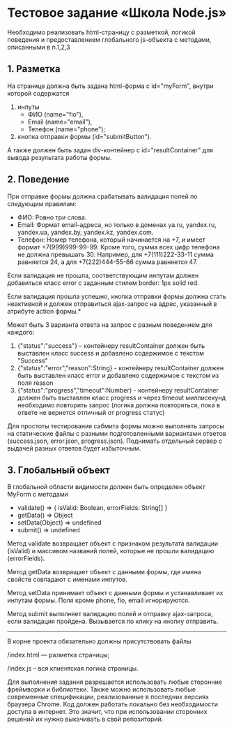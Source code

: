 # Тестовое задание «Школа Node.js»
Необходимо реализовать html-страницу с разметкой, логикой поведения и предоставлением глобального js-объекта с методами, описанными в п.1,2,3

## 1. Разметка

На странице должна быть задана html-форма с id="myForm", внутри которой содержатся
1. инпуты
    - ФИО (name="fio"),
    - Email (name="email"),
    - Телефон (name="phone");
2. кнопка отправки формы (id="submitButton").

А также должен быть задан div-контейнер с id="resultContainer" для вывода результата работы формы.

## 2. Поведение

При отправке формы должна срабатывать валидация полей по следующим правилам:
* ФИО: Ровно три слова.
* Email: Формат email-адреса, но только в доменах ya.ru, yandex.ru, yandex.ua, yandex.by, yandex.kz, yandex.com.
* Телефон: Номер телефона, который начинается на +7, и имеет формат +7(999)999-99-99. Кроме того, сумма всех цифр 
телефона не должна превышать 30. Например, для +7(111)222-33-11 сумма равняется 24, а для +7(222)444-55-66 сумма равняется 47.

Если валидация не прошла, соответствующим инпутам должен добавиться класс error с заданным стилем border: 1px solid red.

Если валидация прошла успешно, кнопка отправки формы должна стать неактивной и должен отправиться ajax-запрос на адрес, указанный в атрибуте action формы.*

Может быть 3 варианта ответа на запрос с разным поведением для каждого:
1. {"status":"success"} – контейнеру resultContainer должен быть выставлен класс success и добавлено содержимое с 
текстом "Success"
2. {"status":"error","reason":String} - контейнеру resultContainer должен быть выставлен класс error и добавлено 
содержимое с текстом из поля reason
3. {"status":"progress","timeout":Number} - контейнеру resultContainer должен быть выставлен класс progress и через 
timeout миллисекунд необходимо повторить запрос (логика должна повторяться, пока в ответе не вернется отличный от progress статус)

Для простоты тестирования сабмита формы можно выполнять запросы на статические файлы с разными подготовленными вариантами ответов (success.json, error.json, progress.json). Поднимать отдельный сервер с выдачей разных ответов будет избыточным.

## 3. Глобальный объект

В глобальной области видимости должен быть определен объект MyForm с методами
* validate() => { isValid: Boolean, errorFields: String[] }
* getData() => Object
* setData(Object) => undefined
* submit() => undefined

Метод validate возвращает объект с признаком результата валидации (isValid) и массивом названий полей, которые не прошли валидацию (errorFields).

Метод getData возвращает объект с данными формы, где имена свойств совпадают с именами инпутов.

Метод setData принимает объект с данными формы и устанавливает их инпутам формы. Поля кроме phone, fio, email игнорируются.

Метод submit выполняет валидацию полей и отправку ajax-запроса, если валидация пройдена. Вызывается по клику на кнопку отправить.

***
В корне проекта обязательно должны присутствовать файлы

/index.html — разметка страницы;

/index.js – вся клиентская логика страницы.

Для выполнения задания разрешается использовать любые сторонние фреймворки и библиотеки.
Также можно использовать любые современные спецификации, реализованные в последних версиях браузера Chrome.
Код должен работать локально без необходимости доступа в интернет. Это значит, что при использовании сторонних решений их нужно выкачивать в свой репозиторий.

